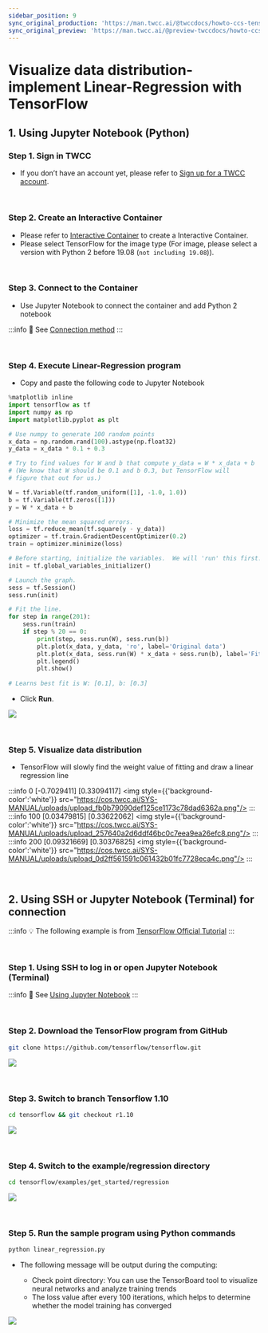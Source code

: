 ```yaml
---
sidebar_position: 9
sync_original_production: 'https://man.twcc.ai/@twccdocs/howto-ccs-tensorflow-visualize-data-distribution-en' 
sync_original_preview: 'https://man.twcc.ai/@preview-twccdocs/howto-ccs-tensorflow-visualize-data-distribution-en' 
---
```


# Visualize data distribution-implement Linear-Regression with TensorFlow


## 1. Using Jupyter Notebook (Python)

### Step 1. Sign in TWCC

- If you don’t have an account yet, please refer to [Sign up for a TWCC account](https://www.twcc.ai/doc?page=register_account).

<br/>

### Step 2.  Create an Interactive Container

- Please refer to [Interactive Container](https://www.twcc.ai/doc?page=container#建立開發型容器) to create a Interactive Container.
- Please select TensorFlow for the image type (For image, please select a version with Python 2 before 19.08 (`not including 19.08`)).

<br/>


### Step 3. Connect to the Container

- Use Jupyter Notebook to connect the container and add Python 2 notebook

:::info
:book: See [Connection method](https://www.twcc.ai/doc?page=container#連線使用方式)
:::

<br/>


### Step 4. Execute Linear-Regression program

- Copy and paste the following code to Jupyter Notebook

```python
%matplotlib inline
import tensorflow as tf
import numpy as np
import matplotlib.pyplot as plt

# Use numpy to generate 100 random points
x_data = np.random.rand(100).astype(np.float32)
y_data = x_data * 0.1 + 0.3

# Try to find values for W and b that compute y_data = W * x_data + b
# (We know that W should be 0.1 and b 0.3, but TensorFlow will
# figure that out for us.)

W = tf.Variable(tf.random_uniform([1], -1.0, 1.0))
b = tf.Variable(tf.zeros([1]))
y = W * x_data + b

# Minimize the mean squared errors.
loss = tf.reduce_mean(tf.square(y - y_data))
optimizer = tf.train.GradientDescentOptimizer(0.2)
train = optimizer.minimize(loss)

# Before starting, initialize the variables.  We will 'run' this first.
init = tf.global_variables_initializer()

# Launch the graph.
sess = tf.Session()
sess.run(init)

# Fit the line.
for step in range(201):
    sess.run(train)
    if step % 20 == 0:
        print(step, sess.run(W), sess.run(b))
        plt.plot(x_data, y_data, 'ro', label='Original data')
        plt.plot(x_data, sess.run(W) * x_data + sess.run(b), label='Fitted line')
        plt.legend()
        plt.show()
        
# Learns best fit is W: [0.1], b: [0.3]
```

- Click **Run**.

![](https://cos.twcc.ai/SYS-MANUAL/uploads/upload_d7aa8421020677a326adb22f508f0ef4.png)

<br/>

### Step 5. Visualize data distribution

- TensorFlow will slowly find the weight value of fitting and draw a linear regression line

:::info 0 [-0.7029411] [0.33094117]
<img style={{'background-color':'white'}} src="https://cos.twcc.ai/SYS-MANUAL/uploads/upload_fb0b79090def125ce1173c78dad6362a.png"/>
:::
:::info 100 [0.03479815] [0.33622062]
<img style={{'background-color':'white'}} src="https://cos.twcc.ai/SYS-MANUAL/uploads/upload_257640a2d6ddf46bc0c7eea9ea26efc8.png"/>
:::
:::info 200 [0.09321669] [0.30376825]
<img style={{'background-color':'white'}} src="https://cos.twcc.ai/SYS-MANUAL/uploads/upload_0d2ff561591c061432b01fc7728eca4c.png"/>
:::

<br/>

## 2. Using SSH or Jupyter Notebook (Terminal) for connection

:::info
:bulb: The following example is from [TensorFlow Official Tutorial](https://www.tensorflow.org/api_guides/python/regression_examples)
:::

<br/>

### Step 1. Using SSH to log in or open Jupyter Notebook (Terminal)

:::info
:book: See [Using Jupyter Notebook](https://www.twcc.ai/doc?page=container#使用-Jupyter-Notebook)
:::

<br/>

### Step 2. Download the TensorFlow program from GitHub

```bash
git clone https://github.com/tensorflow/tensorflow.git
```

![](https://cos.twcc.ai/SYS-MANUAL/uploads/upload_94baa375f655c1c8a10cecd3ca0c0d4b.png)

<br/>


### Step 3. Switch to branch Tensorflow 1.10

```bash
cd tensorflow && git checkout r1.10
```
![](https://cos.twcc.ai/SYS-MANUAL/uploads/upload_6b54848bfd66229b4d336c2a804a4584.png)

<br/>


### Step 4. Switch to the example/regression directory

```bash
cd tensorflow/examples/get_started/regression
```

![](https://cos.twcc.ai/SYS-MANUAL/uploads/upload_5a7ccd02f252fa2873aa6b5ad6c7f3f3.png)

<br/>


### Step 5. Run the sample program using Python commands

```bash
python linear_regression.py
```

- The following message will be output during the computing:

    - Check point directory: You can use the TensorBoard tool to visualize neural networks and analyze training trends
    - The loss value after every 100 iterations, which helps to determine whether the model training has converged

![](https://cos.twcc.ai/SYS-MANUAL/uploads/upload_0c66fb2a3b252f1eac4ef50818c90af1.png)